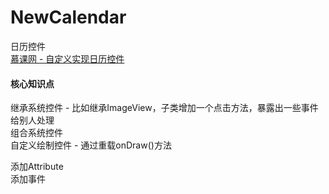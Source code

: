# NewCalendar
日历控件  
[慕课网 - 自定义实现日历控件](http://www.imooc.com/video/13642)

#### 核心知识点
继承系统控件 - 比如继承ImageView，子类增加一个点击方法，暴露出一些事件给别人处理  
组合系统控件  
自定义绘制控件 - 通过重载onDraw()方法

添加Attribute  
添加事件  